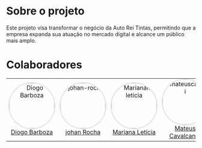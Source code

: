 # Sobre o projeto
Este projeto visa transformar o negócio da Auto Rei Tintas, permitindo que a empresa expanda sua atuação no mercado digital e alcance um público mais amplo.

# Colaboradores

<table>
  <tr>
    <td align="center"> <a href="https://github.com/Diogo-Barboza"><img src="https://github.com/Diogo-Barboza.png" alt="Diogo Barboza" style="border-radius: 50%; box-shadow: 0px 0px 5px rgba(0, 0, 0, 0.3);" width="120px"> <br /><a href="https://github.com/Diogo-Barboza">Diogo Barboza</a></td>
    <td align="center"> <a href="https://github.com/johan-rocha"><img src="https://github.com/johan-rocha.png" alt="johan-rocha" style="border-radius: 50%; box-shadow: 0px 0px 5px rgba(0, 0, 0, 0.3);" width="120px"> <br /><a href="https://github.com/johan-rocha">johan Rocha</a></td>
    <td align="center"> <a href="https://github.com/Marianannn"><img src="https://github.com/Marianannn.png" alt="Marianan letícia" style="border-radius: 50%; box-shadow: 0px 0px 5px rgba(0, 0, 0, 0.3);" width="120px"> <br /><a href="https://github.com/Marianannn">Mariana Letícia</a></td>
    <td align="center"> <a href="https://github.com/mateuscavati"><img src="https://github.com/mateuscavati.png" alt="mateuscavati" style="border-radius: 50%; box-shadow: 0px 0px 5px rgba(0, 0, 0, 0.3);" width="120px"> <br /><a href="https://github.com/mateuscavati">Mateus Cavalcante</a></td>
    <td align="center"> <a href="https://github.com/Nanashii76"><img src="https://github.com/Nanashii76.png" alt="Nanashii76" style="border-radius: 50%; box-shadow: 0px 0px 5px rgba(0, 0, 0, 0.3);" width="120px"> <br /><a href="https://github.com/Nanashii76">Paulo Henrique</a></td>

  </tr>
</table>





<!-- # Welcome to MkDocs

For full documentation visit [mkdocs.org](https://www.mkdocs.org).

## Commands

* `mkdocs new [dir-name]` - Create a new project.
* `mkdocs serve` - Start the live-reloading docs server.
* `mkdocs build` - Build the documentation site.
* `mkdocs -h` - Print help message and exit.

## Project layout

    mkdocs.yml    # The configuration file.
    docs/
        index.md  # The documentation homepage.
        ...       # Other markdown pages, images and other files. -->
